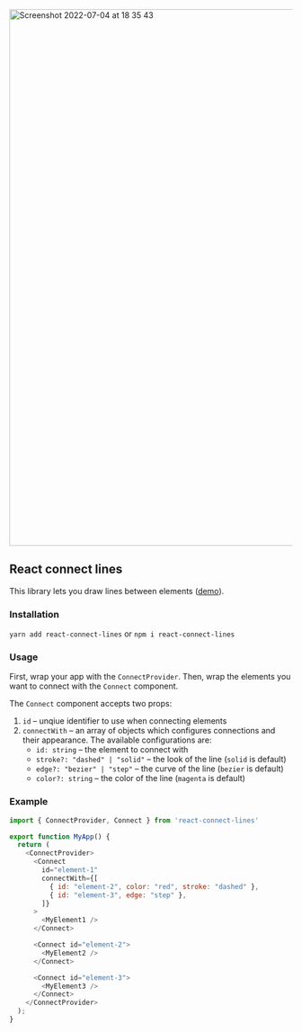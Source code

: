 <img width="955" alt="Screenshot 2022-07-04 at 18 35 43" src="https://user-images.githubusercontent.com/15094168/177193245-df61cce5-c07e-443b-bd10-aa746ac19322.png">


## React connect lines
This library lets you draw lines between elements ([demo](https://react-connect-lines.vercel.app)).

### Installation

`yarn add react-connect-lines` or `npm i react-connect-lines`

### Usage
First, wrap your app with the `ConnectProvider`. Then, wrap the elements you want to connect with the `Connect` component. 

The `Connect` component accepts two props:
1. `id` – unqiue identifier to use when connecting elements
2. `connectWith` – an array of objects which configures connections and their appearance. The available configurations are:
    - `id: string` – the element to connect with
    - `stroke?: "dashed" | "solid"` – the look of the line (`solid` is default)
    - `edge?: "bezier" | "step"` – the curve of the line (`bezier` is default)
    - `color?: string` – the color of the line (`magenta` is default)

### Example
```js
import { ConnectProvider, Connect } from 'react-connect-lines'

export function MyApp() {
  return (
    <ConnectProvider>
      <Connect
        id="element-1"
        connectWith={[
          { id: "element-2", color: "red", stroke: "dashed" },
          { id: "element-3", edge: "step" },
        ]}
      >
        <MyElement1 />
      </Connect>

      <Connect id="element-2">
        <MyElement2 />
      </Connect>

      <Connect id="element-3">
        <MyElement3 />
      </Connect>
    </ConnectProvider>
  );
}
```
